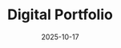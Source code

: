 ---
title: "Digital Portfolio"
date: 2025-10-17
categories: [General, Tech]
tags: [Jekyll, update, tutorial]
---